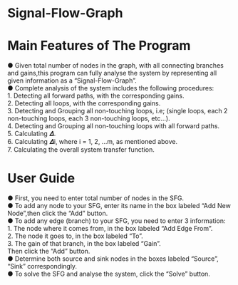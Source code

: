 # Signal-Flow-Graph

# Main Features of The Program  
● Given total number of nodes in the graph, with all connecting branches and gains,this program can fully analyse the system by representing all given information as a “Signal-Flow-Graph”.  
● Complete analysis of the system includes the following procedures:  
    1. Detecting all forward paths, with the corresponding gains.  
    2. Detecting all loops, with the corresponding gains.  
    3. Detecting and Grouping all non-touching loops, i.e; (single loops, each 2 non-touching loops, each 3 non-touching loops, etc…).  
    4. Detecting and Grouping all non-touching loops with all forward paths.  
    5. Calculating 𝜟.  
    6. Calculating 𝜟i, where i = 1, 2, ...m, as mentioned above.   
    7. Calculating the overall system transfer function.  

# User Guide  
● First, you need to enter total number of nodes in the SFG.  
● To add any node to your SFG, enter its name in the box labeled “Add New Node”,then click the “Add” button.  
● To add any edge (branch) to your SFG, you need to enter 3 information:  
    1. The node where it comes from, in the box labeled “Add Edge From”.  
    2. The node it goes to, in the box labeled “To”.  
    3. The gain of that branch, in the box labeled “Gain”.  
Then click the “Add” button.  
● Determine both source and sink nodes in the boxes labeled “Source”, “Sink” correspondingly.  
● To solve the SFG and analyse the system, click the “Solve” button.  
